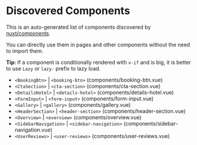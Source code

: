 # Discovered Components

This is an auto-generated list of components discovered by [nuxt/components](https://github.com/nuxt/components).

You can directly use them in pages and other components without the need to import them.

**Tip:** If a component is conditionally rendered with `v-if` and is big, it is better to use `Lazy` or `lazy-` prefix to lazy load.

- `<BookingBtn>` | `<booking-btn>` (components/booking-btn.vue)
- `<CtaSection>` | `<cta-section>` (components/cta-section.vue)
- `<DetailsHotel>` | `<details-hotel>` (components/details-hotel.vue)
- `<FormInput>` | `<form-input>` (components/form-input.vue)
- `<Gallery>` | `<gallery>` (components/gallery.vue)
- `<HeaderSection>` | `<header-section>` (components/header-section.vue)
- `<Overview>` | `<overview>` (components/overview.vue)
- `<SidebarNavigation>` | `<sidebar-navigation>` (components/sidebar-navigation.vue)
- `<UserReviews>` | `<user-reviews>` (components/user-reviews.vue)
